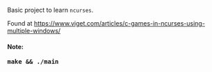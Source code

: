 Basic project to learn `ncurses`. 

Found at https://www.viget.com/articles/c-games-in-ncurses-using-multiple-windows/


#### Note:
<pre>
<b>make && ./main</b>
</pre>
